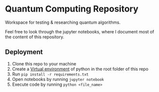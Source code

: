 # Quantum Computing Repository

Workspace for testing & researching quantum algorithms.

Feel free to look through the jupyter notebooks, where I document most of the content of this repository.

## Deployment

1) Clone this repo to your machine 
2) Create a [Virtual environment](https://docs.python.org/3.10/tutorial/venv.html) of python in the root folder of this repo
3) Run `pip install -r requirements.txt`
4) Open notebooks by running `jupyter notebook`
5) Execute code by running `python <file_name>`

